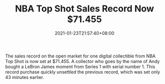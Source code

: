 ﻿---
title: "NBA Top Shot Sales Record Now $71.455"
date: 2021-01-23T21:57:40+08:00
lastmod: 2021-01-23T16:45:40+08:00
draft: false
authors: ["King"]
description: "The sales record on the open market for one digital collectible from NBA Top Shot is now set at $71.455. A collector who goes by the name of Andy bought a LeBron James moment from Series 1 with serial number 1. This record purchase quickly unsettled the previous record, which was set only 43 minutes earlier."
featuredImage: "nba-top-shot-sales-record-now-71-455.png"
tags: ["Virtual World","Play to Earn"]
categories: ["news"]
news: ["Virtual World"]
weight: 
lightgallery: true
pinned: false
recommend: false
recommend1: false
---

The sales record on the open market for one digital collectible from NBA Top Shot is now set at $71.455. A collector who goes by the name of Andy bought a LeBron James moment from Series 1 with serial number 1. This record purchase quickly unsettled the previous record, which was set only 43 minutes earlier.

<!--more-->

